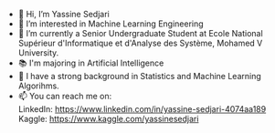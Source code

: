 - 👋 Hi, I’m Yassine Sedjari
- 👀 I’m interested in Machine Learning Engineering
- 🌱 I’m currently a Senior Undergraduate Student at Ecole National Supérieur d'Informatique et d'Analyse des Système, Mohamed V University.
- 📚 I'm majoring in Artificial Intelligence
- 🧠 I have a strong background in Statistics and Machine Learning Algorihms.
- 📫 You can reach me on:
<br>  LinkedIn: https://www.linkedin.com/in/yassine-sedjari-4074aa189
<br>  Kaggle: https://www.kaggle.com/yassinesedjari

<!---
Heyyassinesedjari/Heyyassinesedjari is a ✨ special ✨ repository because its `README.md` (this file) appears on your GitHub profile.
You can click the Preview link to take a look at your changes.
--->
